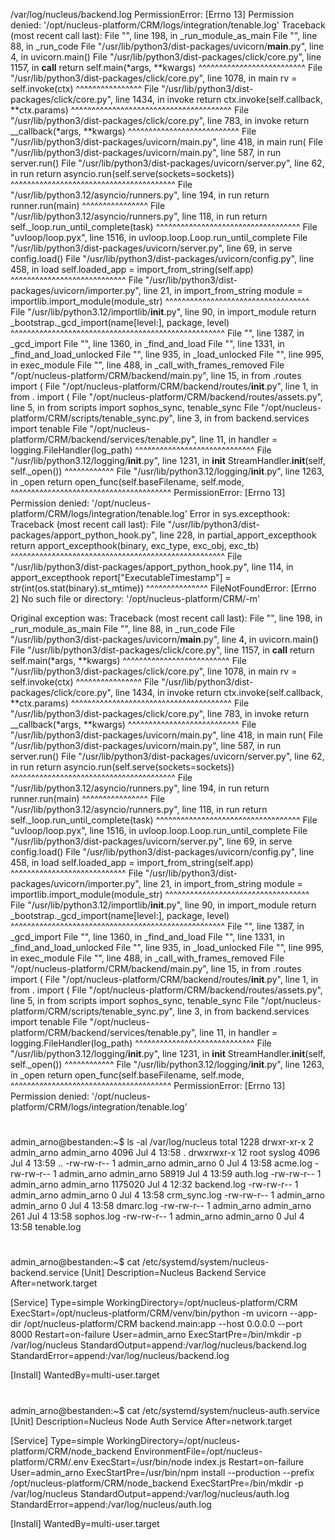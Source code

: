 /var/log/nucleus/backend.log
PermissionError: [Errno 13] Permission denied: '/opt/nucleus-platform/CRM/logs/integration/tenable.log'
Traceback (most recent call last):
  File "<frozen runpy>", line 198, in _run_module_as_main
  File "<frozen runpy>", line 88, in _run_code
  File "/usr/lib/python3/dist-packages/uvicorn/__main__.py", line 4, in <module>
    uvicorn.main()
  File "/usr/lib/python3/dist-packages/click/core.py", line 1157, in __call__
    return self.main(*args, **kwargs)
           ^^^^^^^^^^^^^^^^^^^^^^^^^^
  File "/usr/lib/python3/dist-packages/click/core.py", line 1078, in main
    rv = self.invoke(ctx)
         ^^^^^^^^^^^^^^^^
  File "/usr/lib/python3/dist-packages/click/core.py", line 1434, in invoke
    return ctx.invoke(self.callback, **ctx.params)
           ^^^^^^^^^^^^^^^^^^^^^^^^^^^^^^^^^^^^^^^
  File "/usr/lib/python3/dist-packages/click/core.py", line 783, in invoke
    return __callback(*args, **kwargs)
           ^^^^^^^^^^^^^^^^^^^^^^^^^^^
  File "/usr/lib/python3/dist-packages/uvicorn/main.py", line 418, in main
    run(
  File "/usr/lib/python3/dist-packages/uvicorn/main.py", line 587, in run
    server.run()
  File "/usr/lib/python3/dist-packages/uvicorn/server.py", line 62, in run
    return asyncio.run(self.serve(sockets=sockets))
           ^^^^^^^^^^^^^^^^^^^^^^^^^^^^^^^^^^^^^^^^
  File "/usr/lib/python3.12/asyncio/runners.py", line 194, in run
    return runner.run(main)
           ^^^^^^^^^^^^^^^^
  File "/usr/lib/python3.12/asyncio/runners.py", line 118, in run
    return self._loop.run_until_complete(task)
           ^^^^^^^^^^^^^^^^^^^^^^^^^^^^^^^^^^^
  File "uvloop/loop.pyx", line 1516, in uvloop.loop.Loop.run_until_complete
  File "/usr/lib/python3/dist-packages/uvicorn/server.py", line 69, in serve
    config.load()
  File "/usr/lib/python3/dist-packages/uvicorn/config.py", line 458, in load
    self.loaded_app = import_from_string(self.app)
                      ^^^^^^^^^^^^^^^^^^^^^^^^^^^^
  File "/usr/lib/python3/dist-packages/uvicorn/importer.py", line 21, in import_from_string
    module = importlib.import_module(module_str)
             ^^^^^^^^^^^^^^^^^^^^^^^^^^^^^^^^^^^
  File "/usr/lib/python3.12/importlib/__init__.py", line 90, in import_module
    return _bootstrap._gcd_import(name[level:], package, level)
           ^^^^^^^^^^^^^^^^^^^^^^^^^^^^^^^^^^^^^^^^^^^^^^^^^^^^
  File "<frozen importlib._bootstrap>", line 1387, in _gcd_import
  File "<frozen importlib._bootstrap>", line 1360, in _find_and_load
  File "<frozen importlib._bootstrap>", line 1331, in _find_and_load_unlocked
  File "<frozen importlib._bootstrap>", line 935, in _load_unlocked
  File "<frozen importlib._bootstrap_external>", line 995, in exec_module
  File "<frozen importlib._bootstrap>", line 488, in _call_with_frames_removed
  File "/opt/nucleus-platform/CRM/backend/main.py", line 15, in <module>
    from .routes import (
  File "/opt/nucleus-platform/CRM/backend/routes/__init__.py", line 1, in <module>
    from . import (
  File "/opt/nucleus-platform/CRM/backend/routes/assets.py", line 5, in <module>
    from scripts import sophos_sync, tenable_sync
  File "/opt/nucleus-platform/CRM/scripts/tenable_sync.py", line 3, in <module>
    from backend.services import tenable
  File "/opt/nucleus-platform/CRM/backend/services/tenable.py", line 11, in <module>
    handler = logging.FileHandler(log_path)
              ^^^^^^^^^^^^^^^^^^^^^^^^^^^^^
  File "/usr/lib/python3.12/logging/__init__.py", line 1231, in __init__
    StreamHandler.__init__(self, self._open())
                                 ^^^^^^^^^^^^
  File "/usr/lib/python3.12/logging/__init__.py", line 1263, in _open
    return open_func(self.baseFilename, self.mode,
           ^^^^^^^^^^^^^^^^^^^^^^^^^^^^^^^^^^^^^^^
PermissionError: [Errno 13] Permission denied: '/opt/nucleus-platform/CRM/logs/integration/tenable.log'
Error in sys.excepthook:
Traceback (most recent call last):
  File "/usr/lib/python3/dist-packages/apport_python_hook.py", line 228, in partial_apport_excepthook
    return apport_excepthook(binary, exc_type, exc_obj, exc_tb)
           ^^^^^^^^^^^^^^^^^^^^^^^^^^^^^^^^^^^^^^^^^^^^^^^^^^^^
  File "/usr/lib/python3/dist-packages/apport_python_hook.py", line 114, in apport_excepthook
    report["ExecutableTimestamp"] = str(int(os.stat(binary).st_mtime))
                                            ^^^^^^^^^^^^^^^
FileNotFoundError: [Errno 2] No such file or directory: '/opt/nucleus-platform/CRM/-m'

Original exception was:
Traceback (most recent call last):
  File "<frozen runpy>", line 198, in _run_module_as_main
  File "<frozen runpy>", line 88, in _run_code
  File "/usr/lib/python3/dist-packages/uvicorn/__main__.py", line 4, in <module>
    uvicorn.main()
  File "/usr/lib/python3/dist-packages/click/core.py", line 1157, in __call__
    return self.main(*args, **kwargs)
           ^^^^^^^^^^^^^^^^^^^^^^^^^^
  File "/usr/lib/python3/dist-packages/click/core.py", line 1078, in main
    rv = self.invoke(ctx)
         ^^^^^^^^^^^^^^^^
  File "/usr/lib/python3/dist-packages/click/core.py", line 1434, in invoke
    return ctx.invoke(self.callback, **ctx.params)
           ^^^^^^^^^^^^^^^^^^^^^^^^^^^^^^^^^^^^^^^
  File "/usr/lib/python3/dist-packages/click/core.py", line 783, in invoke
    return __callback(*args, **kwargs)
           ^^^^^^^^^^^^^^^^^^^^^^^^^^^
  File "/usr/lib/python3/dist-packages/uvicorn/main.py", line 418, in main
    run(
  File "/usr/lib/python3/dist-packages/uvicorn/main.py", line 587, in run
    server.run()
  File "/usr/lib/python3/dist-packages/uvicorn/server.py", line 62, in run
    return asyncio.run(self.serve(sockets=sockets))
           ^^^^^^^^^^^^^^^^^^^^^^^^^^^^^^^^^^^^^^^^
  File "/usr/lib/python3.12/asyncio/runners.py", line 194, in run
    return runner.run(main)
           ^^^^^^^^^^^^^^^^
  File "/usr/lib/python3.12/asyncio/runners.py", line 118, in run
    return self._loop.run_until_complete(task)
           ^^^^^^^^^^^^^^^^^^^^^^^^^^^^^^^^^^^
  File "uvloop/loop.pyx", line 1516, in uvloop.loop.Loop.run_until_complete
  File "/usr/lib/python3/dist-packages/uvicorn/server.py", line 69, in serve
    config.load()
  File "/usr/lib/python3/dist-packages/uvicorn/config.py", line 458, in load
    self.loaded_app = import_from_string(self.app)
                      ^^^^^^^^^^^^^^^^^^^^^^^^^^^^
  File "/usr/lib/python3/dist-packages/uvicorn/importer.py", line 21, in import_from_string
    module = importlib.import_module(module_str)
             ^^^^^^^^^^^^^^^^^^^^^^^^^^^^^^^^^^^
  File "/usr/lib/python3.12/importlib/__init__.py", line 90, in import_module
    return _bootstrap._gcd_import(name[level:], package, level)
           ^^^^^^^^^^^^^^^^^^^^^^^^^^^^^^^^^^^^^^^^^^^^^^^^^^^^
  File "<frozen importlib._bootstrap>", line 1387, in _gcd_import
  File "<frozen importlib._bootstrap>", line 1360, in _find_and_load
  File "<frozen importlib._bootstrap>", line 1331, in _find_and_load_unlocked
  File "<frozen importlib._bootstrap>", line 935, in _load_unlocked
  File "<frozen importlib._bootstrap_external>", line 995, in exec_module
  File "<frozen importlib._bootstrap>", line 488, in _call_with_frames_removed
  File "/opt/nucleus-platform/CRM/backend/main.py", line 15, in <module>
    from .routes import (
  File "/opt/nucleus-platform/CRM/backend/routes/__init__.py", line 1, in <module>
    from . import (
  File "/opt/nucleus-platform/CRM/backend/routes/assets.py", line 5, in <module>
    from scripts import sophos_sync, tenable_sync
  File "/opt/nucleus-platform/CRM/scripts/tenable_sync.py", line 3, in <module>
    from backend.services import tenable
  File "/opt/nucleus-platform/CRM/backend/services/tenable.py", line 11, in <module>
    handler = logging.FileHandler(log_path)
              ^^^^^^^^^^^^^^^^^^^^^^^^^^^^^
  File "/usr/lib/python3.12/logging/__init__.py", line 1231, in __init__
    StreamHandler.__init__(self, self._open())
                                 ^^^^^^^^^^^^
  File "/usr/lib/python3.12/logging/__init__.py", line 1263, in _open
    return open_func(self.baseFilename, self.mode,
           ^^^^^^^^^^^^^^^^^^^^^^^^^^^^^^^^^^^^^^^
PermissionError: [Errno 13] Permission denied: '/opt/nucleus-platform/CRM/logs/integration/tenable.log'

#
admin_arno@bestanden:~$ ls -al /var/log/nucleus
total 1228
drwxr-xr-x  2 admin_arno admin_arno    4096 Jul  4 13:58 .
drwxrwxr-x 12 root       syslog        4096 Jul  4 13:59 ..
-rw-rw-r--  1 admin_arno admin_arno       0 Jul  4 13:58 acme.log
-rw-rw-r--  1 admin_arno admin_arno   58919 Jul  4 13:59 auth.log
-rw-rw-r--  1 admin_arno admin_arno 1175020 Jul  4 12:32 backend.log
-rw-rw-r--  1 admin_arno admin_arno       0 Jul  4 13:58 crm_sync.log
-rw-rw-r--  1 admin_arno admin_arno       0 Jul  4 13:58 dmarc.log
-rw-rw-r--  1 admin_arno admin_arno     261 Jul  4 13:58 sophos.log
-rw-rw-r--  1 admin_arno admin_arno       0 Jul  4 13:58 tenable.log

#
admin_arno@bestanden:~$ cat /etc/systemd/system/nucleus-backend.service
[Unit]
Description=Nucleus Backend Service
After=network.target

[Service]
Type=simple
WorkingDirectory=/opt/nucleus-platform/CRM
ExecStart=/opt/nucleus-platform/CRM/venv/bin/python -m uvicorn --app-dir /opt/nucleus-platform/CRM backend.main:app --host 0.0.0.0 --port 8000
Restart=on-failure
User=admin_arno
ExecStartPre=/bin/mkdir -p /var/log/nucleus
StandardOutput=append:/var/log/nucleus/backend.log
StandardError=append:/var/log/nucleus/backend.log

[Install]
WantedBy=multi-user.target

#
admin_arno@bestanden:~$ cat /etc/systemd/system/nucleus-auth.service
[Unit]
Description=Nucleus Node Auth Service
After=network.target

[Service]
Type=simple
WorkingDirectory=/opt/nucleus-platform/CRM/node_backend
EnvironmentFile=/opt/nucleus-platform/CRM/.env
ExecStart=/usr/bin/node index.js
Restart=on-failure
User=admin_arno
ExecStartPre=/usr/bin/npm install --production --prefix /opt/nucleus-platform/CRM/node_backend
ExecStartPre=/bin/mkdir -p /var/log/nucleus
StandardOutput=append:/var/log/nucleus/auth.log
StandardError=append:/var/log/nucleus/auth.log

[Install]
WantedBy=multi-user.target
